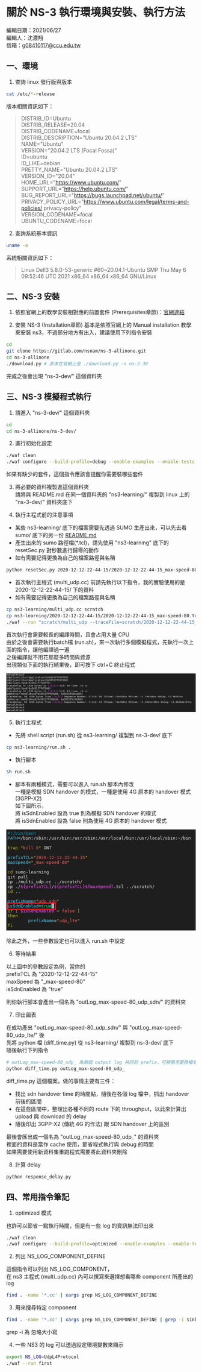 # 關於 NS-3 執行環境與安裝、執行方法

編輯日期：2021/06/27  
編輯人：沈濃翔  
信箱：g08410117@ccu.edu.tw  

## 一、環境

1. 查詢 linux 發行版與版本

``` bash
cat /etc/*-release
```

版本相關資訊如下：
> DISTRIB_ID=Ubuntu  
> DISTRIB_RELEASE=20.04  
> DISTRIB_CODENAME=focal  
> DISTRIB_DESCRIPTION="Ubuntu 20.04.2 LTS"  
> NAME="Ubuntu"  
> VERSION="20.04.2 LTS (Focal Fossa)"  
> ID=ubuntu  
> ID_LIKE=debian  
> PRETTY_NAME="Ubuntu 20.04.2 LTS"  
> VERSION_ID="20.04"  
> HOME_URL="https://www.ubuntu.com/"  
> SUPPORT_URL="https://help.ubuntu.com/"  
> BUG_REPORT_URL="https://bugs.launchpad.net/ubuntu/"  
> PRIVACY_POLICY_URL="https://www.ubuntu.com/legal/terms-and-policies/  privacy-policy"  
> VERSION_CODENAME=focal  
> UBUNTU_CODENAME=focal  

2. 查詢系統基本資訊

```bash
uname -a
```

系統相關資訊如下：
> Linux Dell3 5.8.0-53-generic #60~20.04.1-Ubuntu SMP Thu May 6 09:52:46 UTC 2021 x86_64 x86_64 x86_64 GNU/Linux  

## 二、NS-3 安裝

1. 依照官網上的教學安裝相對應的前置套件 (Prerequisites章節)：[官網連結](https://www.nsnam.org/wiki/Installation#Installation)

2. 安裝 NS-3 (Installation章節)
基本是依照官網上的 Manual installation 教學來安裝 ns3，不過部分地方有出入，建議使用下列指令安裝

```bash
cd
git clone https://gitlab.com/nsnam/ns-3-allinone.git
cd ns-3-allinone
./download.py # 原本在官網上是 ./download.py -n ns-3.30
```

完成之後會出現 "ns-3-dev/" 這個資料夾

## 三、NS-3 模擬程式執行

1. 請進入 "ns-3-dev/" 這個資料夾  

```bash
cd
cd ns-3-allinone/ns-3-dev/
```

2. 進行初始化設定

```bash
./waf clean
./waf configure --build-profile=debug --enable-examples --enable-tests
```

如果有缺少的套件，這個指令應該會提醒你需要裝哪些套件  

3. 將必要的資料複製進這個資料夾  
請將與 README.md 在同一個資料夾的 "ns3-learning/" 複製到 linux 上的 "ns-3-dev/" 資料夾底下  

4. 執行主程式前的注意事項
- 某些 ns3-learning/ 底下的檔案需要先透過 SUMO 生產出來，可以先去看 sumo/ 底下的另一份 [README.md](../sumo/README.md)
- 產生出來的 sumo 路徑檔(\*.tcl)，請先使用 "ns3-learning" 底下的 resetSec.py 對秒數進行歸零的動作  
- 如有需要記得更換為自己的檔案路徑與名稱  
```bash
python resetSec.py 2020-12-12-22-44-15/2020-12-12-22-44-15_max-speed-80.tcl
```
  
- 首次執行主程式 (multi_udp.cc) 前請先執行以下指令，我的實驗使用的是 2020-12-12-22-44-15/ 下的資料  
- 如有需要記得更換為自己的檔案路徑與名稱    

```bash
cp ns3-learning/multi_udp.cc scratch
cp ns3-learning/2020-12-12-22-44-15/2020-12-12-22-44-15_max-speed-80.tcl scratch
./waf --run "scratch/multi_udp --traceFile=scratch/2020-12-12-22-44-15_max-speed-80.tcl --numberOfUes=5 --startUe=0 --endUe=4 --isSdnEnabled=true --isDownlink=true --isUplink=true --interAppInterval=1 --interPacketInterval=1000"
```

首次執行會需要較長的編譯時間，且會占用大量 CPU  
由於之後會需要執行batch檔 (run.sh)，來一次執行多個模擬程式，先執行一次上面的指令，讓他編譯過一遍  
之後編譯就不用花那麼多時間與資源  
出現類似下面的執行結果後，即可按下 ctrl+C 終止程式  

![](image/intermediate_result.png)

5. 執行主程式
- 先將 shell script (run.sh) 從 ns3-learning/ 複製到 ns-3-dev/ 底下

```bash
cp ns3-learning/run.sh .
```

- 執行腳本

```bash
sh run.sh
```

- 腳本有兩種模式，需要可以進入 run.sh 腳本內修改  
一種是模擬 SDN handover 的模式，一種是使用 4G 原本的 handover 模式 (3GPP-X2)  
如下圖所示，  
將 isSdnEnabled 設為 true 則為模擬 SDN handover 的模式  
將 isSdnEnabled 設為 false 則為使用 4G 原本的 handover 模式  

![](image/sdn_mode.png)  

除此之外，一些參數設定也可以進入 run.sh 中設定  

6. 等待結果

以上圖中的參數設定為例，當你的  
prefixTCL 為 "2020-12-12-22-44-15"  
maxSpeed 為 "_max-speed-80"  
isSdnEnabled 為 "true"

則你執行腳本會產出一個名為 "outLog_max-speed-80_udp_sdn/" 的資料夾  

7. 印出圖表

在成功產出 "outLog_max-speed-80_udp_sdn/" 與 "outLog_max-speed-80_udp_lte/" 後  
先將 python 檔 (diff_time.py) 從 ns3-learning/ 複製到 ns-3-dev/ 底下  
隨後執行下列指令

```bash
# outLog_max-speed-80_udp_ 為兩個 output log 共同的 prefix，可視需求更換檔名
python diff_time.py outLog_max-speed-80_udp_ 
```

diff_time.py 這個檔案，做的事情主要有三件：  
- 找出 sdn handover time 的時間點，隨後在各個 log 檔中，抓出 handover 前後的區間  
- 在這些區間中，整理出各種不同的 route 下的 throughput，以此來計算出 upload 與 download 的 delay  
- 隨後印出 3GPP-X2 (傳統 4G 的作法) 跟 SDN handover 上的區別  

最後會匯出成一個名為 "outLog_max-speed-80_udp_" 的資料夾  
裡面的資料是當作 cache 使用，節省程式執行與 debug 的時間  
如果需要使用新資料集重跑程式需要將此資料夾刪除  

8. 計算 delay  

```bash
python response_delay.py
```

## 四、常用指令筆記

1. optimized 模式

也許可以節省一點執行時間，但是有一些 log 的資訊無法印出來  

```bash
./waf clean
./waf configure --build-profile=optimized --enable-examples --enable-tests
```

2. 列出 NS_LOG_COMPONENT_DEFINE

這個指令可以列出 NS_LOG_COMPONENT，  
在 ns3 主程式 (multi_udp.cc) 內可以撰寫來選擇想看哪些 component 所產出的 log  

```bash
find . -name '*.cc' | xargs grep NS_LOG_COMPONENT_DEFINE
```

3. 用來搜尋特定 component 

```bash
find . -name '*.cc' | xargs grep NS_LOG_COMPONENT_DEFINE | grep -i sink
```

grep -i 為 忽略大小寫  

4. 一些 NS3 的 log 可以透過設定環境變數來顯示

```bash
export NS_LOG=UdpL4Protocol
./waf --run first
```
